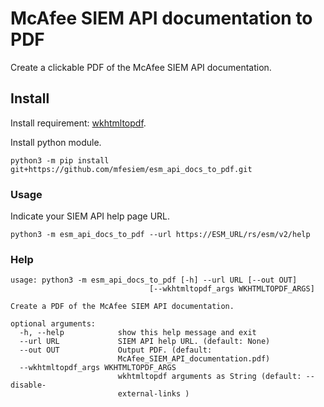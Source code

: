 # McAfee SIEM API documentation to PDF

Create a clickable PDF of the McAfee SIEM API documentation.  

## Install

Install requirement: [wkhtmltopdf](https://wkhtmltopdf.org/index.html).  

Install python module.  
```
python3 -m pip install git+https://github.com/mfesiem/esm_api_docs_to_pdf.git
```

### Usage

Indicate your SIEM API help page URL.  

```
python3 -m esm_api_docs_to_pdf --url https://ESM_URL/rs/esm/v2/help
```

### Help

```
usage: python3 -m esm_api_docs_to_pdf [-h] --url URL [--out OUT]
                               [--wkhtmltopdf_args WKHTMLTOPDF_ARGS]

Create a PDF of the McAfee SIEM API documentation.

optional arguments:
  -h, --help            show this help message and exit
  --url URL             SIEM API help URL. (default: None)
  --out OUT             Output PDF. (default:
                        McAfee_SIEM_API_documentation.pdf)
  --wkhtmltopdf_args WKHTMLTOPDF_ARGS
                        wkhtmltopdf arguments as String (default: --disable-
                        external-links )
```

